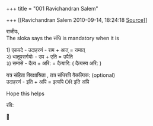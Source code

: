 +++
title = "001 Ravichandran Salem"

+++
[[Ravichandran Salem	2010-09-14, 18:24:18 [Source](https://groups.google.com/g/samskrita/c/FbbmuZtV_wg)]]



राजीवः,  
The sloka says the संधि is mandatory when it is

1\) एकपदे - उदाहरणं - राम + आत् = रामात्  
२) धातूपसर्गयोः - उप + एति = उपैति  
३) समासे - दैत्य + अरि: = दैत्यारि: ( दैत्यस्य अरि: )

यत्र संहिता विवक्षाश्रिता , तत्र संधिरपि वैकल्पिक: (optional)  
उदाहरणं - इति + अपि = इत्यपि OR इति अपि

Hope this helps

रवि:



